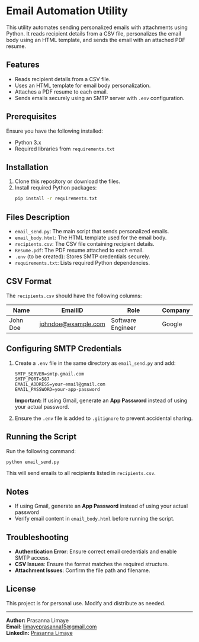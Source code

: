 # Email Automation Utility

This utility automates sending personalized emails with attachments using Python. It reads recipient details from a CSV file, personalizes the email body using an HTML template, and sends the email with an attached PDF resume.

## Features

- Reads recipient details from a CSV file.
- Uses an HTML template for email body personalization.
- Attaches a PDF resume to each email.
- Sends emails securely using an SMTP server with `.env` configuration.

## Prerequisites

Ensure you have the following installed:

- Python 3.x
- Required libraries from `requirements.txt`

## Installation

1. Clone this repository or download the files.
2. Install required Python packages:
   ```bash
   pip install -r requirements.txt
   ```

## Files Description

- `email_send.py`: The main script that sends personalized emails.
- `email_body.html`: The HTML template used for the email body.
- `recipients.csv`: The CSV file containing recipient details.
- `Resume.pdf`: The PDF resume attached to each email.
- `.env` (to be created): Stores SMTP credentials securely.
- `requirements.txt`: Lists required Python dependencies.

## CSV Format

The `recipients.csv` should have the following columns:

| Name     | EmailID             | Role              | Company |
| -------- | ------------------- | ----------------- | ------- |
| John Doe | johndoe@example.com | Software Engineer | Google  |

## Configuring SMTP Credentials

1. Create a `.env` file in the same directory as `email_send.py` and add:

   ```
   SMTP_SERVER=smtp.gmail.com
   SMTP_PORT=587
   EMAIL_ADDRESS=your-email@gmail.com
   EMAIL_PASSWORD=your-app-password
   ```

   **Important:** If using Gmail, generate an **App Password** instead of using your actual password.

2. Ensure the `.env` file is added to `.gitignore` to prevent accidental sharing.

## Running the Script

Run the following command:

```bash
python email_send.py
```

This will send emails to all recipients listed in `recipients.csv`.

## Notes

- If using Gmail, generate an **App Password** instead of using your actual password
- Verify email content in `email_body.html` before running the script.

## Troubleshooting

- **Authentication Error**: Ensure correct email credentials and enable SMTP access.
- **CSV Issues**: Ensure the format matches the required structure.
- **Attachment Issues**: Confirm the file path and filename.

## License

This project is for personal use. Modify and distribute as needed.

---

**Author:** Prasanna Limaye  
**Email:** limayeprasanna15@gmail.com  
**LinkedIn:** [Prasanna Limaye](https://www.linkedin.com/in/prasanna-limaye/)
